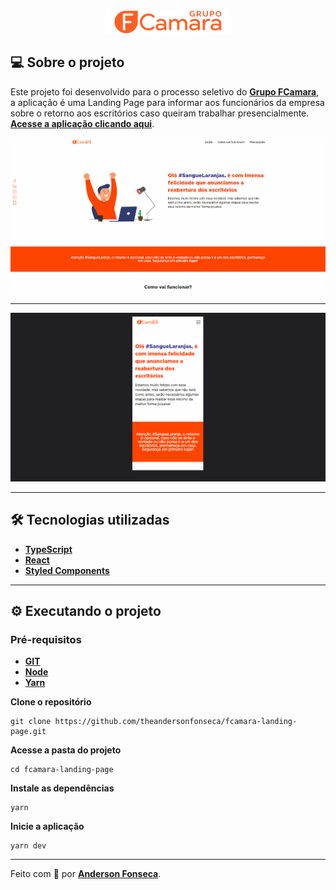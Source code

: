 <div align="center">
  <img src="./src/assets/images/logo.svg" alt="Logo" width="200px"/>
</div>

## 💻 Sobre o projeto

Este projeto foi desenvolvido para o processo seletivo do **[Grupo FCamara](https://www.fcamara.com.br/)**, a aplicação é uma Landing Page para informar aos funcionários da empresa sobre o retorno aos escritórios caso queiram trabalhar presencialmente. **[Acesse a aplicação clicando aqui](https://fcamara-landing-page-theandersonfonseca.netlify.app/)**.

![](./github/fcamara-retorno.gif)

---

![](./github/fcamara-retorno-mobile.gif)

---

## 🛠️ Tecnologias utilizadas

- **[TypeScript](https://www.typescriptlang.org/)**
- **[React](https://pt-br.reactjs.org/)**
- **[Styled Components](https://styled-components.com/)**

---

## ⚙️ Executando o projeto

### Pré-requisitos

- **[GIT](https://git-scm.com/)**
- **[Node](https://nodejs.org/en/)**
- **[Yarn](https://classic.yarnpkg.com/en/docs/install/)**

**Clone o repositório**

```
git clone https://github.com/theandersonfonseca/fcamara-landing-page.git
```

**Acesse a pasta do projeto**

```
cd fcamara-landing-page
```

**Instale as dependências**

```
yarn
```

**Inicie a aplicação**

```
yarn dev
```

---

Feito com 🧡 por **[Anderson Fonseca](https://github.com/theandersonfonseca)**.
